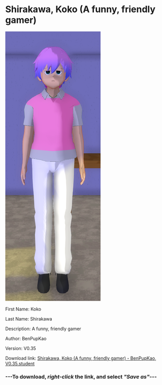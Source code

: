 # Shirakawa, Koko (A funny, friendly gamer)

<img src = "https://raw.githubusercontent.com/Arbiter1223/Daigaku-Gurashi-Custom-Students/master/Students/Files/Shirakawa%2C%20Koko%20(A%20funny%2C%20friendly%20gamer).png">

First Name: Koko

Last Name: Shirakawa

Description: A funny, friendly gamer

Author: BenPupKao

Version: V0.35

Download link: <a href="https://raw.githubusercontent.com/Arbiter1223/Daigaku-Gurashi-Custom-Students/master/Students/Files/Shirakawa%2C%20Koko%20(A%20funny%2C%20friendly%20gamer)%20-%20BenPupKao%2C%20V0.35.student">Shirakawa, Koko (A funny, friendly gamer) - BenPupKao, V0.35.student</a>

### ---**To download, _right-click_ the link, and select _"Save as"_**---
